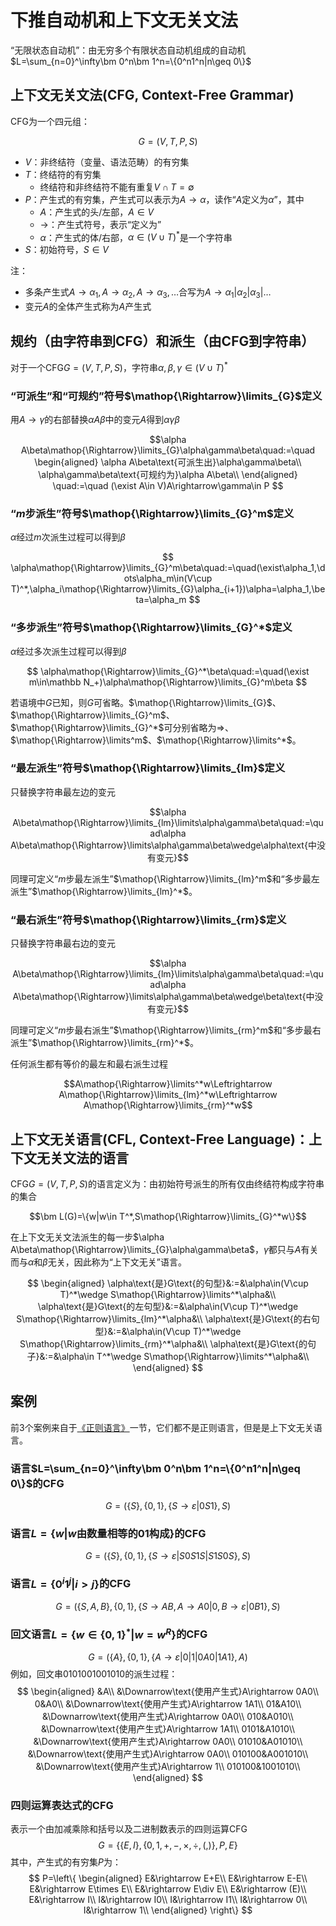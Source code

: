 # 下推自动机和上下文无关文法

“无限状态自动机”：由无穷多个有限状态自动机组成的自动机$L=\sum_{n=0}^\infty\bm 0^n\bm 1^n=\{0^n1^n|n\geq 0\}$

## 上下文无关文法(CFG, Context-Free Grammar)

CFG为一个四元组：

$$G=(V,T,P,S)$$

* $V$：非终结符（变量、语法范畴）的有穷集
* $T$：终结符的有穷集
  * 终结符和非终结符不能有重复$V\cap T=\emptyset$
* $P$：产生式的有穷集，产生式可以表示为$A\rightarrow\alpha$，读作“$A$定义为$\alpha$”，其中
  * $A$：产生式的头/左部，$A\in V$
  * $\rightarrow$：产生式符号，表示“定义为”
  * $\alpha$：产生式的体/右部，$\alpha\in (V\cup T)^*$是一个字符串
* $S$：初始符号，$S\in V$

注：
* 多条产生式$A\rightarrow\alpha_1,A\rightarrow\alpha_2,A\rightarrow\alpha_3,\dots$合写为$A\rightarrow\alpha_1|\alpha_2|\alpha_3|\dots$
* 变元$A$的全体产生式称为$A$产生式

## 规约（由字符串到CFG）和派生（由CFG到字符串）

对于一个CFG$G=(V,T,P,S)$，字符串$\alpha,\beta,\gamma\in(V\cup T)^*$

### “可派生”和“可规约”符号$\mathop{\Rightarrow}\limits_{G}$定义

用$A\rightarrow\gamma$的右部替换$\alpha A\beta$中的变元$A$得到$\alpha\gamma\beta$

$$\alpha A\beta\mathop{\Rightarrow}\limits_{G}\alpha\gamma\beta\quad:=\quad
\begin{aligned}
\alpha A\beta\text{可派生出}\alpha\gamma\beta\\
\alpha\gamma\beta\text{可规约为}\alpha A\beta\\
\end{aligned}
\quad:=\quad
(\exist A\in V)A\rightarrow\gamma\in P
$$

### “$m$步派生”符号$\mathop{\Rightarrow}\limits_{G}^m$定义

$\alpha$经过$m$次派生过程可以得到$\beta$

$$
\alpha\mathop{\Rightarrow}\limits_{G}^m\beta\quad:=\quad(\exist\alpha_1,\dots\alpha_m\in(V\cup T)^*,\alpha_i\mathop{\Rightarrow}\limits_{G}\alpha_{i+1})\alpha=\alpha_1,\beta=\alpha_m
$$

### “多步派生”符号$\mathop{\Rightarrow}\limits_{G}^*$定义

$\alpha$经过多次派生过程可以得到$\beta$

$$
\alpha\mathop{\Rightarrow}\limits_{G}^*\beta\quad:=\quad(\exist m\in\mathbb N_+)\alpha\mathop{\Rightarrow}\limits_{G}^m\beta
$$

若语境中$G$已知，则$G$可省略。$\mathop{\Rightarrow}\limits_{G}$、$\mathop{\Rightarrow}\limits_{G}^m$、$\mathop{\Rightarrow}\limits_{G}^*$可分别省略为$\mathop{\Rightarrow}\limits$、$\mathop{\Rightarrow}\limits^m$、$\mathop{\Rightarrow}\limits^*$。

### “最左派生”符号$\mathop{\Rightarrow}\limits_{lm}$定义

只替换字符串最左边的变元

$$\alpha A\beta\mathop{\Rightarrow}\limits_{lm}\limits\alpha\gamma\beta\quad:=\quad\alpha A\beta\mathop{\Rightarrow}\limits\alpha\gamma\beta\wedge\alpha\text{中没有变元}$$

同理可定义“$m$步最左派生”$\mathop{\Rightarrow}\limits_{lm}^m$和“多步最左派生”$\mathop{\Rightarrow}\limits_{lm}^*$。

### “最右派生”符号$\mathop{\Rightarrow}\limits_{rm}$定义

只替换字符串最右边的变元

$$\alpha A\beta\mathop{\Rightarrow}\limits_{lm}\limits\alpha\gamma\beta\quad:=\quad\alpha A\beta\mathop{\Rightarrow}\limits\alpha\gamma\beta\wedge\beta\text{中没有变元}$$

同理可定义“$m$步最右派生”$\mathop{\Rightarrow}\limits_{rm}^m$和“多步最右派生”$\mathop{\Rightarrow}\limits_{rm}^*$。

任何派生都有等价的最左和最右派生过程

$$A\mathop{\Rightarrow}\limits^*w\Leftrightarrow A\mathop{\Rightarrow}\limits_{lm}^*w\Leftrightarrow A\mathop{\Rightarrow}\limits_{rm}^*w$$

## 上下文无关语言(CFL, Context-Free Language)：上下文无关文法的语言

CFG$G=(V,T,P,S)$的语言定义为：由初始符号派生的所有仅由终结符构成字符串的集合

$$\bm L(G)=\{w|w\in T^*,S\mathop{\Rightarrow}\limits_{G}^*w\}$$

在上下文无关文法派生的每一步$\alpha A\beta\mathop{\Rightarrow}\limits_{G}\alpha\gamma\beta$，$\gamma$都只与$A$有关而与$\alpha$和$\beta$无关，因此称为“上下文无关”语言。

$$
\begin{aligned}
\alpha\text{是}G\text{的句型}&:=&\alpha\in(V\cup T)^*\wedge S\mathop{\Rightarrow}\limits^*\alpha&\\
\alpha\text{是}G\text{的左句型}&:=&\alpha\in(V\cup T)^*\wedge S\mathop{\Rightarrow}\limits_{lm}^*\alpha&\\
\alpha\text{是}G\text{的右句型}&:=&\alpha\in(V\cup T)^*\wedge S\mathop{\Rightarrow}\limits_{rm}^*\alpha&\\
\alpha\text{是}G\text{的句子}&:=&\alpha\in T^*\wedge S\mathop{\Rightarrow}\limits^*\alpha&\\
\end{aligned}
$$

## 案例

前3个案例来自于[《正则语言》](./正则语言.md)一节，它们都不是正则语言，但是是上下文无关语言。

### 语言$L=\sum_{n=0}^\infty\bm 0^n\bm 1^n=\{0^n1^n|n\geq 0\}$的CFG

$$G=(\{S\},\{0,1\},\{S\rightarrow\varepsilon|0S1\},S)$$

### 语言$L=\{w|w\text{由数量相等的01构成}\}$的CFG

$$G=(\{S\},\{0,1\},\{S\rightarrow\varepsilon|S0S1S|S1S0S\},S)$$

### 语言$L=\{0^i1^j|i>j\}$的CFG

$$G=(\{S,A,B\},\{0,1\},\{S\rightarrow AB,A\rightarrow A0|0,B\rightarrow\varepsilon|0B1\},S)$$

### 回文语言$L=\{w\in\{0,1\}^*|w=w^R\}$的CFG

$$G=(\{A\},\{0,1\},\{A\rightarrow\varepsilon|0|1|0A0|1A1\},A)$$
例如，回文串$0101001001010$的派生过程：
$$
\begin{aligned}
    &A\\
    &\Downarrow\text{使用产生式}A\rightarrow 0A0\\
    0&A0\\
    &\Downarrow\text{使用产生式}A\rightarrow 1A1\\
    01&A10\\
    &\Downarrow\text{使用产生式}A\rightarrow 0A0\\
    010&A010\\
    &\Downarrow\text{使用产生式}A\rightarrow 1A1\\
    0101&A1010\\
    &\Downarrow\text{使用产生式}A\rightarrow 0A0\\
    01010&A01010\\
    &\Downarrow\text{使用产生式}A\rightarrow 0A0\\
    010100&A001010\\
    &\Downarrow\text{使用产生式}A\rightarrow 1\\
    010100&1001010\\
\end{aligned}
$$

### 四则运算表达式的CFG

表示一个由加减乘除和括号以及二进制数表示的四则运算CFG
$$G=\{\{E,I\},\{0,1,+,-,\times,\div,(,)\},P,E\}$$
其中，产生式的有穷集$P$为：
$$
P=\left\{
\begin{aligned}
E&\rightarrow E+E\\
E&\rightarrow E-E\\
E&\rightarrow E\times E\\
E&\rightarrow E\div E\\
E&\rightarrow (E)\\
E&\rightarrow I\\
I&\rightarrow I0\\
I&\rightarrow I1\\
I&\rightarrow 0\\
I&\rightarrow 1\\
\end{aligned}
\right\}
$$